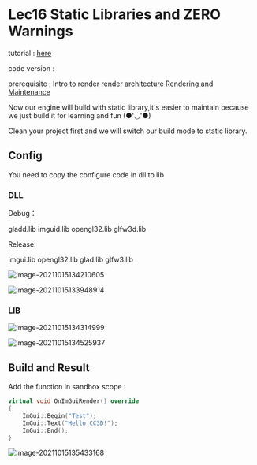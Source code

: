 # Lec16 Static Libraries and ZERO Warnings

tutorial : [here](https://www.youtube.com/watch?v=TlvmnoDlrI0&list=PLlrATfBNZ98dC-V-N3m0Go4deliWHPFwT&index=26)

code version : 

prerequisite : [Intro to render](https://www.youtube.com/watch?v=Hoi-Gzk-How&list=PLlrATfBNZ98dC-V-N3m0Go4deliWHPFwT&index=24)	[render architecture](https://www.youtube.com/watch?v=YPWNNmlIUIo&list=PLlrATfBNZ98dC-V-N3m0Go4deliWHPFwT&index=25) [Rendering and Maintenance](https://www.youtube.com/watch?v=695SyEyFwWU&list=PLlrATfBNZ98dC-V-N3m0Go4deliWHPFwT&index=26)

Now our engine will build with static library,it's easier to maintain because we just build it for learning and fun (●'◡'●)

Clean your project first and we will switch our build mode to static library.

## Config

You need to copy the configure code in dll to lib

### DLL

Debug：

gladd.lib
imguid.lib
opengl32.lib
glfw3d.lib

Release:

imgui.lib
opengl32.lib
glad.lib
glfw3.lib

![image-20211015134210605](https://i.loli.net/2021/10/15/2dcOA3wLhjK91ni.png)

![image-20211015133948914](https://i.loli.net/2021/10/15/GvM1DtB7PNUfH6h.png)

### LIB

![image-20211015134314999](https://i.loli.net/2021/10/15/tMR29ufeEcTINyj.png)

![image-20211015134525937](https://i.loli.net/2021/10/15/aipbBAl93vwYh6t.png)

## Build and Result

Add the function in sandbox scope :

```c++
virtual void OnImGuiRender() override
{
    ImGui::Begin("Test");
    ImGui::Text("Hello CC3D!");
    ImGui::End();
}
```

![image-20211015135433168](https://i.loli.net/2021/10/15/yDP6MtiplQjKrg9.png)
